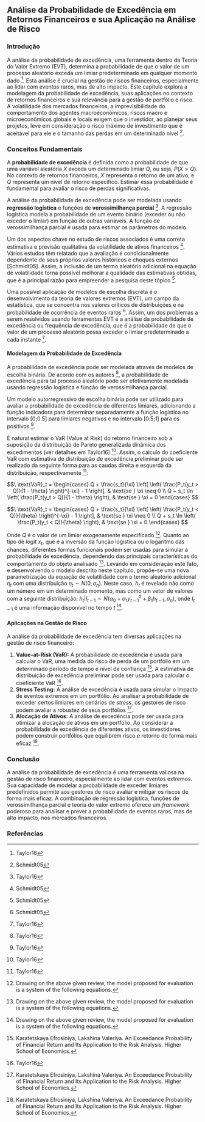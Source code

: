 ## Análise da Probabilidade de Excedência em Retornos Financeiros e sua Aplicação na Análise de Risco

### Introdução
A análise da probabilidade de excedência, uma ferramenta dentro da Teoria do Valor Extremo (EVT), determina a probabilidade de que o valor de um processo aleatório exceda um limiar predeterminado em qualquer momento dado [^3]. Esta análise é crucial na gestão de riscos financeiros, especialmente ao lidar com eventos raros, mas de alto impacto. Este capítulo explora a modelagem da probabilidade de excedência, suas aplicações no contexto de retornos financeiros e sua relevância para a gestão de portfólio e risco. A volatilidade dos mercados financeiros, a imprevisibilidade do comportamento dos agentes macroeconômicos, riscos macro e microeconômicos globais e locais exigem que o investidor, ao planejar seus projetos, leve em consideração o risco máximo de investimento que é aceitável para ele e o tamanho das perdas em um determinado nível [^2].

### Conceitos Fundamentais

A **probabilidade de excedência** é definida como a probabilidade de que uma variável aleatória $X$ exceda um determinado limiar $Q$, ou seja, $P(X > Q)$. No contexto de retornos financeiros, $X$ representa o retorno de um ativo, e $Q$ representa um nível de retorno específico. Estimar essa probabilidade é fundamental para avaliar o risco de perdas significativas.

A análise da probabilidade de excedência pode ser modelada usando **regressão logística** e funções de **verossimilhança parcial** [^3]. A regressão logística modela a probabilidade de um evento binário (exceder ou não exceder o limiar) em função de outras variáveis. A função de verossimilhança parcial é usada para estimar os parâmetros do modelo.

Um dos aspectos chave no estudo de riscos associados é uma correta estimativa e previsão qualitativa da volatilidade de ativos financeiros [^2]. Vários estudos têm relatado que a avaliação é condicionalmente dependente de seus próprios valores históricos e choques externos [Schmidt05]. Assim, a inclusão de um termo aleatório adicional na equação de volatilidade torna possível melhorar a qualidade das estimativas obtidas, que é a principal razão para empreender a pesquisa deste tópico [^2].

Uma possível aplicação de modelos de escolha discreta é o desenvolvimento da teoria de valores extremos (EVT), um campo da estatística, que se concentra nos valores críticos de distribuições e na probabilidade de ocorrência de eventos raros [^2]. Assim, um dos problemas a serem resolvidos usando ferramentas EVT é a análise da probabilidade de excedência ou frequência de excedência, que é a probabilidade de que o valor de um processo aleatório possa exceder o limiar predeterminado a cada instante [^3].

#### Modelagem da Probabilidade de Excedência

A probabilidade de excedência pode ser modelada através de modelos de escolha binária. De acordo com os autores [^3], a probabilidade de excedência para tal processo aleatório pode ser efetivamente modelada usando regressão logística e função de verossimilhança parcial.

Um modelo autorregressivo de escolha binária pode ser utilizado para avaliar a probabilidade de excedência de diferentes limiares, adicionando a função indicadora para determinar separadamente a função logística no intervalo [0;0.5] para limiares negativos e no intervalo [0.5;1] para os positivos [^3].

É natural estimar o VaR (Value at Risk) do retorno financeiro sob a suposição da distribuição de Pareto generalizada dinâmica dos excedimentos (ver detalhes em Taylor16) [^3]. Assim, o cálculo do coeficiente VaR com estimativa de distribuição de excedência preliminar pode ser realizado da seguinte forma para as caudas direita e esquerda da distribuição, respectivamente [^3]:

$$\
\text{VaR}_t = \begin{cases}
    Q + \frac{s_t}{\xi} \left[ \left( \frac{P_t(y_t > Q)}{1 - \theta} \right)^{-\xi} - 1 \right], & \text{se } \xi \neq 0 \\
    Q + s_t \ln \left( \frac{P_t(y_t > Q)}{1 - \theta} \right), & \text{se } \xi = 0
\end{cases}
$$

$$\
\text{VaR}_t = \begin{cases}
    Q + \frac{s_t}{\xi} \left[ \left( \frac{P_t(y_t < Q)}{\theta} \right)^{-\xi} - 1 \right], & \text{se } \xi \neq 0 \\
    Q + s_t \ln \left( \frac{P_t(y_t < Q)}{\theta} \right), & \text{se } \xi = 0
\end{cases}
$$

Onde $Q$ é o valor de um limiar exogenamente especificado [^4]. Quanto ao tipo de *logit* $x_t$, que é a inversão da função logística ou o logaritmo das chances, diferentes formas funcionais podem ser usadas para simular a probabilidade de excedência, dependendo das principais características do comportamento do objeto analisado [^4]. Levando em consideração este fato, e desenvolvendo o modelo descrito neste capítulo, propõe-se uma nova parametrização da equação de volatilidade com o termo aleatório adicional $\eta_t$ com uma distribuição $\eta_t \sim N(0, \sigma_\eta)$. Neste caso, $h_t$ é revelado não como um número em um determinado momento, mas como um vetor de valores com a seguinte distribuição: $h_t | I_{t-1} \sim N(\alpha_0 + \alpha_1 y_{t-1}^2 + \beta_1 h_{t-1}, \sigma_\eta)$, onde $I_{t-1}$ é uma informação disponível no tempo $t$ [^4].

#### Aplicações na Gestão de Risco

A análise da probabilidade de excedência tem diversas aplicações na gestão de risco financeiro:

1.  **Value-at-Risk (VaR):** A probabilidade de excedência é usada para calcular o VaR, uma medida do risco de perda de um portfólio em um determinado período de tempo e nível de confiança [^1]. A estimativa de distribuição de excedência preliminar pode ser usada para calcular o coeficiente VaR [^3].
2.  **Stress Testing:** A análise de excedência é usada para simular o impacto de eventos extremos em um portfólio. Ao analisar a probabilidade de exceder certos limiares em cenários de *stress*, os gestores de risco podem avaliar a robustez de seus portfólios [^1].
3.  **Alocação de Ativos:** A análise de excedência pode ser usada para otimizar a alocação de ativos em um portfólio. Ao considerar a probabilidade de excedência de diferentes ativos, os investidores podem construir portfólios que equilibrem risco e retorno de forma mais eficaz [^1].

### Conclusão

A análise da probabilidade de excedência é uma ferramenta valiosa na gestão de risco financeiro, especialmente ao lidar com eventos extremos. Sua capacidade de modelar a probabilidade de exceder limiares predefinidos permite aos gestores de risco avaliar e mitigar os riscos de forma mais eficaz. A combinação de regressão logística, funções de verossimilhança parcial e teoria do valor extremo oferece um *framework* poderoso para analisar e prever a probabilidade de eventos raros, mas de alto impacto, nos mercados financeiros.

### Referências
[^1]: Karatetskaya Efrosiniya, Lakshina Valeriya. An Exceedance Probability of Financial Return and Its Application to the Risk Analysis. Higher School of Economics.
[^2]: Schmidt05
[^3]: Taylor16
[^4]: Drawing on the above given review, the model proposed for evaluation is a system of the following equations.

<!-- END -->